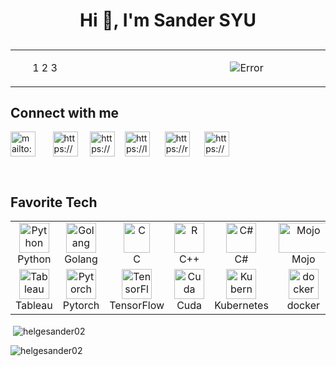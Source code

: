 <h1 align="center">Hi 👋, I'm Sander SYU</h1>

<h2></h2>

<table rules="none"><tbody><tr>
<td align="left" width="432">
<ul>
<il>1</il>
<il>2</il>
<il>3</il>
</ul>
</td>
<td align="center" width="432">
<p>
<img src="https://media4.giphy.com/media/bi6RQ5x3tqoSI/giphy.gif?cid=790b761136215f565ba9ed105f784fdf4bb1852d75a8c7db&rid=giphy.gif&ct=g"  alt="Error" style="max-width: 100%;"></p>
</td>
</tr></tbody></table>


<h2 align="left">Connect with me</h2>

<p align="left">
<a href="mailto:helgesan0202@gmail.com"><img align="center" src="https://www.computerhope.com/jargon/g/gmail.png" alt="mailto:helgesan0202@gmail.com" height="40" width="40" /></a>
<span>&nbsp&nbsp&nbsp&nbsp&nbsp</span>
<a href="https://www.linkedin.com/in/sander-syu/" target="blank"><img align="center" src="https://raw.githubusercontent.com/rahuldkjain/github-profile-readme-generator/master/src/images/icons/Social/linked-in-alt.svg" alt="https://www.linkedin.com/in/sander-syu" height="40" width="40" /></a>
<span>&nbsp&nbsp&nbsp</span>
<a href="https://www.kaggle.com/helgesander" target="blank"><img align="center" src="https://raw.githubusercontent.com/rahuldkjain/github-profile-readme-generator/master/src/images/icons/Social/kaggle.svg" alt="https://www.kaggle.com/helgesander" height="40" width="40" /></a>
<span>&nbsp&nbsp</span>
<a href="https://leetcode.com/helgesander02/" target="blank"><img align="center" src="https://leetcode.com/_next/static/images/logo-ff2b712834cf26bf50a5de58ee27bcef.png" alt="https://leetcode.com/helgesander02/" height="40" width="40" /></a>
<span>&nbsp&nbsp&nbsp&nbsp</span>
<a href="https://replit.com/@helgesander02" target="blank"><img align="center" src="https://pbs.twimg.com/profile_images/1577395477137526784/ECF9IL4v_400x400.jpg" alt="https://replit.com/@helgesander02" height="40" width="40" /></a>
<span>&nbsp&nbsp&nbsp&nbsp</span>
<a href="https://www.figma.com/proto/uoxp5IJIVXIzqDgwU2jBIV/Portfolio?node-id=3%3A17&scaling=scale-down&page-id=0%3A1" target="blank"><img align="center" src="https://cdn-icons-png.flaticon.com/512/351/351456.png" alt="https://www.figma.com/proto/uoxp5IJIVXIzqDgwU2jBIV/Portfolio?node-id=3%3A17&scaling=scale-down&page-id=0%3A1" height="40" width="40" /></a>
</p>
<br/>

<h2 align="left">Favorite Tech</h2>

<p align="center" dir="auto">
<table><tbody><tr>
    <td align="center" width="96">
      <a href="#macropower-tech">
        <img src="https://cdn-icons-png.flaticon.com/512/5968/5968350.png" width="48" height="48" alt="Python" style="max-width: 100%;">
      </a>
      <br>Python
    </td>
    <td align="center" width="96">
      <a href="#macropower-tech">
        <img src="https://cdn.worldvectorlogo.com/logos/gopher.svg" width="48" height="48" alt="Golang" style="max-width: 100%;">
      </a>
      <br>Golang
    </td>
    <td align="center" width="96">
      <a href="#macropower-tech">
        <img src="https://upload.wikimedia.org/wikipedia/commons/thumb/1/18/C_Programming_Language.svg/695px-C_Programming_Language.svg.png" width="42" height="48" alt="C" style="max-width: 100%;">
      </a>
      <br>C
    </td>
    <td align="center" width="96">
      <a href="#macropower-tech">
        <img src="https://cdn-icons-png.flaticon.com/512/6132/6132222.png" width="48" height="48" alt="R" style="max-width: 100%;">
      </a>
      <br>C++
    </td>
    <td align="center" width="96">
      <a href="#macropower-tech">
        <img src="https://cdn-icons-png.flaticon.com/512/6132/6132221.png" width="48" height="48" alt="C#" style="max-width: 100%;">
      </a>
      <br>C#
    </td>
    <td align="center" width="96">
      <a href="#macropower-tech">
        <img src="https://assets-global.website-files.com/63f9f100025c058594957cca/644c98b52c78b418f48de3dc_Mojo%20White%20Background%20(2).png" width="80" height="48" alt="Mojo" style="max-width: 100%;">
      </a>
      <br>Mojo
    </td>
    <td align="center" width="96">
      <a href="#macropower-tech">
        <img src="https://solidity-cn.readthedocs.io/zh/develop/_images/logo.svg" width="48" height="48" alt="Solidity" style="max-width: 100%;">
      </a>
      <br>Solidity
    </td>
    <td align="center" width="96">
      <a href="#macropower-tech">
        <img src="https://etherscan.io/images/brandassets/etherscan-logo-circle.jpg" width="48" height="48" alt="Etherscan" style="max-width: 100%;">
      </a>
      <br>Etherscan
    </td>
    <td align="center" width="96">
      <a href="#macropower-tech">
        <img src="https://pbs.twimg.com/profile_images/810981601253261312/V1zRfeKR_400x400.jpg" width="48" height="48" alt="OpenStack" style="max-width: 100%;">
      </a>
      <br>OpenStack
    </td>
  </tr>
  <tr>
    <td align="center" width="96">
      <a href="#macropower-tech">
        <img src="https://seeklogo.com/images/T/tableau-software-logo-F1CE2CA54A-seeklogo.com.png" width="48" height="48" alt="Tableau" style="max-width: 100%;">
      </a>
      <br>Tableau
    </td>
    <td align="center" width="96"> 
      <a href="#macropower-tech">
        <img src="https://pytorch.org/assets/images/pytorch-logo.png" width="48" height="48" alt="Pytorch" style="max-width: 100%;">
      </a>
      <br>Pytorch
    </td>
    <td align="center" width="96">
      <a href="#macropower-tech">
        <img src="https://avatars.githubusercontent.com/u/15658638?s=280&v=4" width="48" height="48" alt="TensorFlow" style="max-width: 100%;">
      </a>
      <br>TensorFlow
    </td>
    <td align="center" width="96">
      <a href="#macropower-tech">
        <img src="https://upload.wikimedia.org/wikipedia/en/b/b9/Nvidia_CUDA_Logo.jpg" width="48" height="48" alt="Cuda" style="max-width: 100%;">
      </a>
      <br>Cuda
    </td>
    <td align="center" width="96">
      <a href="#macropower-tech">
        <img src="https://upload.wikimedia.org/wikipedia/labs/thumb/b/ba/Kubernetes-icon-color.svg/2110px-Kubernetes-icon-color.svg.png" width="48" height="48" alt="Kubernetes" style="max-width: 100%;">
      </a>
      <br>Kubernetes
    </td>
    <td align="center" width="96">
      <a href="#macropower-tech">
        <img src="https://cdn-icons-png.flaticon.com/512/919/919853.png" width="48" height="48" alt="docker" style="max-width: 100%;">
      </a>
      <br>docker
    </td>
    <td align="center" width="96">
      <a href="#macropower-tech">
        <img src="https://cdn-icons-png.flaticon.com/512/5968/5968313.png" width="48" height="48" alt="MySQL" style="max-width: 100%;">
      </a>
      <br>MySQL
    </td>
    <td align="center" width="96">
      <a href="#macropower-tech">
        <img src="https://pbs.twimg.com/profile_images/1452637606559326217/GFz_P-5e_400x400.png" width="48" height="48" alt="Prometheus" style="max-width: 100%;">
      </a>
      <br>MongoDB
    </td>
    <td align="center" width="96">
      <a href="#macropower-tech">
        <img src="https://upload.wikimedia.org/wikipedia/commons/thumb/2/29/Postgresql_elephant.svg/640px-Postgresql_elephant.svg.png" width="48" height="48" alt="PostgreSQL" style="max-width: 100%;">
      </a>
      <br>PostgreSQL
    </td>
  </tr></tbody></table>
</p>

<p>&nbsp;<img align="center" src="https://github-readme-stats.vercel.app/api?username=helgesander02&show_icons=true&locale=en" alt="helgesander02" /></p>


<p><img align="left" src="https://github-readme-stats.vercel.app/api/top-langs?username=helgesander02&show_icons=true&locale=en&layout=compact" alt="helgesander02" /></p>
